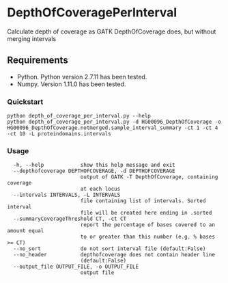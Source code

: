 # DepthOfCoveragePerInterval
Calculate depth of coverage as GATK DepthOfCoverage does, but without merging intervals

## Requirements

* Python. Python version 2.7.11 has been tested.
* Numpy. Version 1.11.0 has been tested.

### Quickstart

    python depth_of_coverage_per_interval.py --help
    python depth_of_coverage_per_interval.py -d HG00096_DepthOfCoverage -o HG00096_DepthOfCoverage.notmerged.sample_interval_summary -ct 1 -ct 4 -ct 10 -L proteindomains.intervals

### Usage

```Options:
  -h, --help            show this help message and exit
  --depthofcoverage DEPTHOFCOVERAGE, -d DEPTHOFCOVERAGE
                        output of GATK -T DepthOfCoverage, containing coverage
                        at each locus
  --intervals INTERVALS, -L INTERVALS
                        file containing list of intervals. Sorted interval
                        file will be created here ending in .sorted
  --summaryCoverageThreshold CT, -ct CT
                        report the percentage of bases covered to an amount equal 
                        to or greater than this number (e.g. % bases >= CT)
  --no_sort             do not sort interval file (default:False)
  --no_header           depthofcoverage does not contain header line
                        (default:False)
  --output_file OUTPUT_FILE, -o OUTPUT_FILE
                        output file
```
